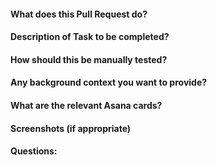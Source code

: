 #### What does this Pull Request do?
#### Description of Task to be completed?
#### How should this be manually tested?
#### Any background context you want to provide?
#### What are the relevant Asana cards?
#### Screenshots (if appropriate)
#### Questions:
